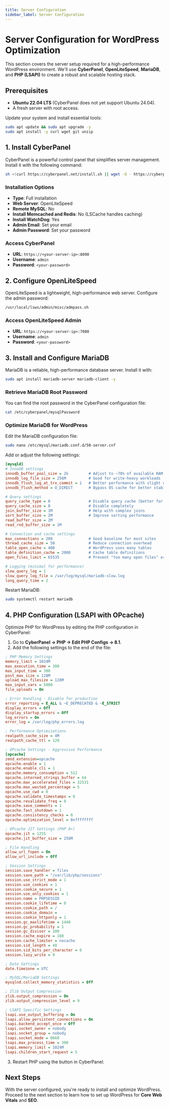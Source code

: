 ```yaml
---
title: Server Configuration
sidebar_label: Server Configuration
---
```


# Server Configuration for WordPress Optimization

This section covers the server setup required for a high-performance WordPress environment. We'll use **CyberPanel**, **OpenLiteSpeed**, **MariaDB**, and **PHP (LSAPI)** to create a robust and scalable hosting stack.

## Prerequisites

- **Ubuntu 22.04 LTS** (CyberPanel does not yet support Ubuntu 24.04).
- A fresh server with root access.

Update your system and install essential tools:

```bash
sudo apt update && sudo apt upgrade -y
sudo apt install -y curl wget git unzip
```


## 1. Install CyberPanel

CyberPanel is a powerful control panel that simplifies server management. Install it with the following command:

```bash
sh <(curl https://cyberpanel.net/install.sh || wget -O - https://cyberpanel.net/install.sh)
```

### Installation Options

- **Type**: Full installation
- **Web Server**: OpenLiteSpeed
- **Remote MySQL**: No
- **Install Memcached and Redis**: No (LSCache handles caching)
- **Install WatchDog**: Yes
- **Admin Email**: Set your email
- **Admin Password**: Set your password

### Access CyberPanel

- **URL**: `https://<your-server-ip>:8090`
- **Username**: `admin`
- **Password**: `<your-password>`



## 2. Configure OpenLiteSpeed

OpenLiteSpeed is a lightweight, high-performance web server. Configure the admin password:

```bash
/usr/local/lsws/admin/misc/admpass.sh
```

### Access OpenLiteSpeed Admin

- **URL**: `https://<your-server-ip>:7080`
- **Username**: `admin`
- **Password**: `<your-password>`


## 3. Install and Configure MariaDB

MariaDB is a reliable, high-performance database server. Install it with:

```bash
sudo apt install mariadb-server mariadb-client -y
```

### Retrieve MariaDB Root Password

You can find the root password in the CyberPanel configuration file:

```bash
cat /etc/cyberpanel/mysqlPassword
```

### Optimize MariaDB for WordPress

Edit the MariaDB configuration file:

```bash
sudo nano /etc/mysql/mariadb.conf.d/50-server.cnf
```

Add or adjust the following settings:

```ini
[mysqld]
# InnoDB settings
innodb_buffer_pool_size = 2G         # Adjust to ~70% of available RAM
innodb_log_file_size = 256M          # Good for write-heavy workloads
innodb_flush_log_at_trx_commit = 1   # Better performance with slight durability trade-off
innodb_flush_method = O_DIRECT       # Bypass OS cache for better stability

# Query settings
query_cache_type = 0                 # Disable query cache (better for WordPress)
query_cache_size = 0                 # Disable completely
join_buffer_size = 1M                # Help with complex joins
sort_buffer_size = 2M                # Improve sorting performance
read_buffer_size = 2M
read_rnd_buffer_size = 1M

# Connection and cache settings
max_connections = 200                # Good baseline for most sites
thread_cache_size = 50               # Reduce connection overhead
table_open_cache = 400               # WordPress uses many tables
table_definition_cache = 2000        # Cache table definitions
open_files_limit = 65535             # Prevent "too many open files" errors

# Logging (minimal for performance)
slow_query_log = 1
slow_query_log_file = /var/log/mysql/mariadb-slow.log
long_query_time = 2
```

Restart MariaDB:

```bash
sudo systemctl restart mariadb
```



## 4. PHP Configuration (LSAPI with OPcache)

Optimize PHP for WordPress by editing the PHP configuration in CyberPanel:

1. Go to **CyberPanel → PHP → Edit PHP Configs → 8.1**.
2. Add the following settings to the end of the file:

```ini
; PHP Memory Settings
memory_limit = 1024M
max_execution_time = 300
max_input_time = 300
post_max_size = 128M
upload_max_filesize = 128M
max_input_vars = 5000
file_uploads = On

; Error Handling - Disable for production
error_reporting = E_ALL & ~E_DEPRECATED & ~E_STRICT
display_errors = Off
display_startup_errors = Off
log_errors = On
error_log = /var/log/php_errors.log

; Performance Optimizations
realpath_cache_size = 4M
realpath_cache_ttl = 120

; OPcache Settings - Aggressive Performance
[opcache]
zend_extension=opcache
opcache.enable = 1
opcache.enable_cli = 1
opcache.memory_consumption = 512
opcache.interned_strings_buffer = 64
opcache.max_accelerated_files = 32531
opcache.max_wasted_percentage = 5
opcache.use_cwd = 0
opcache.validate_timestamps = 0
opcache.revalidate_freq = 0
opcache.save_comments = 1
opcache.fast_shutdown = 1
opcache.consistency_checks = 0
opcache.optimization_level = 0xffffffff

; OPcache JIT Settings (PHP 8+)
opcache.jit = 1255
opcache.jit_buffer_size = 256M

; File Handling
allow_url_fopen = On
allow_url_include = Off

; Session Settings
session.save_handler = files
session.save_path = "/var/lib/php/sessions"
session.use_strict_mode = 1
session.use_cookies = 1
session.cookie_secure = 1
session.use_only_cookies = 1
session.name = PHPSESSID
session.cookie_lifetime = 0
session.cookie_path = /
session.cookie_domain =
session.cookie_httponly = 1
session.gc_maxlifetime = 1440
session.gc_probability = 1
session.gc_divisor = 100
session.cache_expire = 180
session.cache_limiter = nocache
session.sid_length = 48
session.sid_bits_per_character = 6
session.lazy_write = 0

; Date Settings
date.timezone = UTC

; MySQL/MariaDB Settings
mysqlnd.collect_memory_statistics = Off

; Zlib Output Compression
zlib.output_compression = On
zlib.output_compression_level = 9

; LSAPI Specific Settings
lsapi.use_output_buffering = On
lsapi.allow_persistent_connections = On
lsapi.backend_accept_once = Off
lsapi.socket_owner = nobody
lsapi.socket_group = nobody
lsapi.socket_mode = 0660
lsapi.max_process_time = 300
lsapi.memory_limit = 1024M
lsapi.children_start_request = 5
```

3. Restart PHP using the button in CyberPanel.


## Next Steps

With the server configured, you're ready to install and optimize WordPress. Proceed to the next section to learn how to set up WordPress for **Core Web Vitals** and **SEO**.

